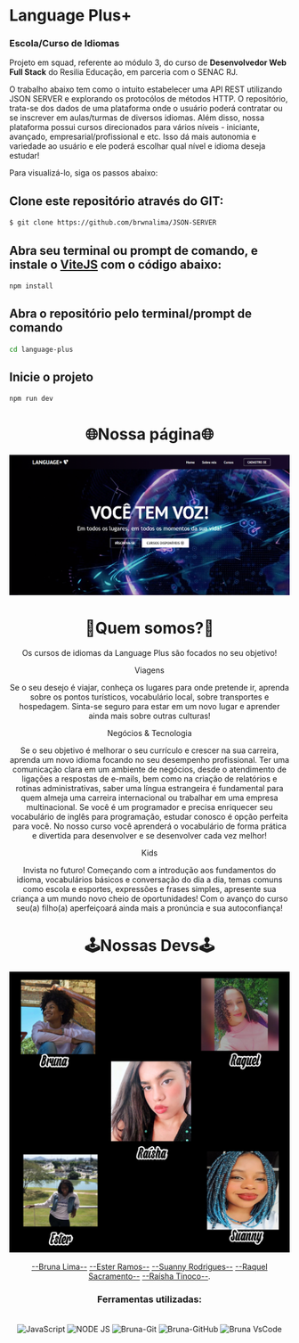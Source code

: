 # Language Plus+ 
 
### Escola/Curso de Idiomas

Projeto em squad, referente ao módulo 3, do curso de <strong>Desenvolvedor Web Full Stack</strong> do Resilia Educação, em parceria com o SENAC RJ.

O trabalho abaixo tem como o intuito estabelecer uma API REST utilizando JSON SERVER e explorando os protocólos de métodos HTTP. O repositório, trata-se dos dados de uma plataforma onde o usuário poderá contratar ou se inscrever em aulas/turmas de diversos idiomas. Além disso, nossa plataforma possui cursos direcionados para vários níveis - iniciante, avançado, empresarial/profissional e etc. Isso dá mais autonomia e variedade ao usuário e ele poderá escolhar qual nível e idioma deseja estudar! 

Para visualizá-lo, siga os passos abaixo:

## Clone este repositório através do GIT:

```sh
$ git clone https://github.com/brwnalima/JSON-SERVER
```

## Abra seu terminal ou prompt de comando, e instale o [ViteJS](https://vitejs.dev/) com o código abaixo:

```sh
npm install
```

## Abra o repositório pelo terminal/prompt de comando

```sh
cd language-plus
```

## Inicie o projeto

```sh
npm run dev
```

<h1  align="center">🌐Nossa página🌐</h1>

<div align="center">
  
  ![image](language-plus/public/images/Home.PNG)





<h1  align="center">🤔Quem somos?🤔</h1>
<p align="center">Os cursos de idiomas da Language Plus são focados no seu objetivo!

Viagens

Se o seu desejo é viajar, conheça os lugares para onde pretende ir, aprenda sobre os pontos turísticos, vocabulário local, sobre transportes e hospedagem. Sinta-se seguro para estar em um novo lugar e aprender ainda mais sobre outras culturas!

Negócios & Tecnologia

Se o seu objetivo é melhorar o seu currículo e crescer na sua carreira, aprenda um novo idioma focando no seu desempenho profissional. Ter uma comunicação clara em um ambiente de negócios, desde o atendimento de ligações a respostas de e-mails, bem como na criação de relatórios e rotinas administrativas, saber uma língua estrangeira é fundamental para quem almeja uma carreira internacional ou trabalhar em uma empresa multinacional. Se você é um programador e precisa enriquecer seu vocabulário de inglês para programação, estudar conosco é opção perfeita para você. No nosso curso você aprenderá o vocabulário de forma prática e divertida para desenvolver e se desenvolver cada vez melhor!

Kids

Invista no futuro! Começando com a introdução aos fundamentos do idioma, vocabulários básicos e conversação do dia a dia, temas comuns como escola e esportes, expressões e frases simples, apresente sua criança a um mundo novo cheio de oportunidades! Com o avanço do curso seu(a) filho(a) aperfeiçoará ainda mais a pronúncia e sua autoconfiança!</p>



<h1 align="center">🕹️Nossas Devs🕹️</h1>
<div align="center">
  
![image](language-plus/public/images/squad-json.jpg)
  
[--Bruna Lima--](https://github.com/brwnalima) [--Ester Ramos--](https://github.com/EsterM99) [--Suanny Rodrigues--](https://github.com/suannyrodrigues) [--Raquel Sacramento--](https://github.com/devRaquel) [--Raísha Tinoco--](https://github.com/RayTdC).




<h3 align="center">Ferramentas utilizadas:</h3>

<div style="display: inline_block" align = "center"><br>

  <img align="center" alt="JavaScript" height="30" width="30" src="https://cdn.jsdelivr.net/gh/devicons/devicon/icons/javascript/javascript-original.svg" />
  <img align="center" alt="NODE JS" height="40" width="60" src="https://upload.wikimedia.org/wikipedia/commons/thumb/d/d9/Node.js_logo.svg/2560px-Node.js_logo.svg.png"/>
  <img align="center" alt="Bruna-Git" height="40" width="40" src="https://git-scm.com/images/logos/downloads/Git-Icon-1788C.png" />
  <img align="center" alt="Bruna-GitHub" height="40" width="40" src="https://cdn-icons-png.flaticon.com/512/25/25231.png" />
  <img align="center" alt="Bruna VsCode " height="40" width="40" src="https://cdn.icon-icons.com/icons2/2107/PNG/512/file_type_vscode_icon_130084.png" />
            
</div>

